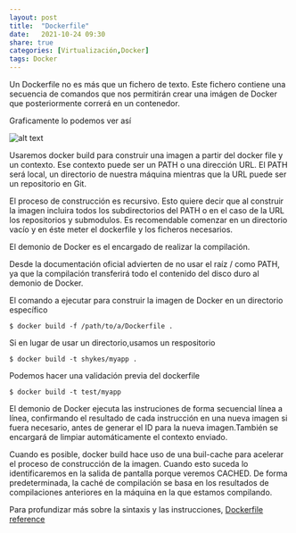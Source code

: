 ```yaml
---
layout: post
title:  "Dockerfile"
date:   2021-10-24 09:30
share: true
categories: [Virtualización,Docker]
tags: Docker
---
```


Un Dockerfile no es más que un fichero de texto. Este fichero contiene una secuencia de comandos que nos permitirán crear una imágen de Docker que posteriormente correrá en un contenedor.

Graficamente lo podemos ver así

<img src="https://javi-rod.github.io/assets/images/20211024/docker-file.png" alt="alt text" />

Usaremos docker build para construir una imagen a partir del docker file y un contexto. Ese contexto puede ser un PATH o una dirección URL. El PATH será local, un directorio de nuestra máquina mientras que la URL puede ser un repositorio en Git.

El proceso de construcción es recursivo. Esto quiere decir que al construir la imagen incluira todos los subdirectorios del PATH o en el caso de la URL los repositorios y submodulos. Es recomendable comenzar en un directorio vacío y en éste meter el dockerfile y los ficheros necesarios.

El demonio de Docker es el encargado de realizar la compilación.

Desde la documentación oficial advierten de no usar el raíz / como PATH, ya que la compilación transferirá todo el contenido del disco duro al demonio de Docker.

El comando a ejecutar para construir la imagen de Docker en un directorio específico

```console
$ docker build -f /path/to/a/Dockerfile .
```

Si en lugar de usar un directorio,usamos un respositorio

 ```console
$ docker build -t shykes/myapp .
```

Podemos hacer una validación previa del dockerfile 

 ```console
$ docker build -t test/myapp 
```

El demonio de Docker ejecuta las instruciones de forma secuencial línea a línea, confirmando el resultado de cada instrucción en una nueva imagen si fuera necesario, antes de generar el ID para la nueva imagen.También se encargará de limpiar automáticamente el contexto enviado. 

Cuando es posible, docker build hace uso de una buil-cache para acelerar el proceso de construcción de la imagen. Cuando esto suceda lo identificaremos en la salida de pantalla porque veremos CACHED. De forma predeterminada, la caché de compilación se basa en los resultados de compilaciones anteriores en la máquina en la que estamos compilando.

Para profundizar más sobre la sintaxis y las instrucciones, [Dockerfile reference](https://docs.docker.com/engine/reference/builder/)
